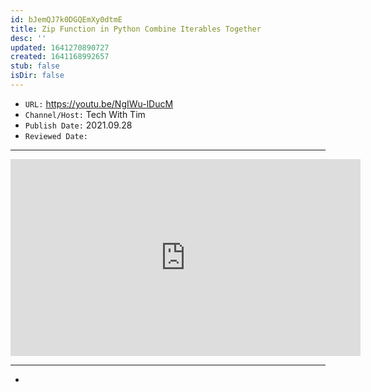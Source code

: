 ```yaml
---
id: bJemQJ7k0DGQEmXy0dtmE
title: Zip Function in Python Combine Iterables Together
desc: ''
updated: 1641270890727
created: 1641168992657
stub: false
isDir: false
---
```


- `URL:` <https://youtu.be/NgIWu-lDucM>
- `Channel/Host:` Tech With Tim
- `Publish Date:` 2021.09.28
- `Reviewed Date:` 

---

<center><iframe width="560" height="315" src="https://www.youtube.com/embed/NgIWu-lDucM" frameborder="0" allow="accelerometer; autoplay; encrypted-media; gyroscope; picture-in-picture" allowfullscreen></iframe></center>

---

-

